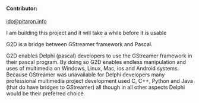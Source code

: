 #### Contributor:
ido@pitaron.info

I am building this project and it will take a while before it is usable

G2D is a bridge between GStreamer framework and Pascal. 

G2D enables Delphi (pascal) developers to use the GStreamer framework in their pascal program. By doing so G2D enables endless manipulation and uses of multimedia on Windows, Linux, Mac, ios and Android systems. Because GStreamer was unavailable for Delphi developers many professional multimedia project development used C, C++, Python and Java (that do have bridges to GStreamer) all though in all other aspects Delphi would be their preferred choice.
  
